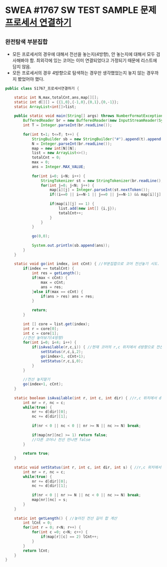 # SWEA #1767 SW TEST SAMPLE 문제 [프로세서 연결하기](https://swexpertacademy.com/main/talk/solvingClub/problemView.do?contestProbId=AV4suNtaXFEDFAUf&solveclubId=AX69tP7quW4DFAVm&problemBoxTitle=day0404&problemBoxCnt=1&probBoxId=AX_zweO683EDFARi)
`완전탐색` `부분집합`
---
- 모든 프로세서의 경우에 대해서 전선을 놓는지(4방향), 안 놓는지에 대해서 모두 검사해봐야 함. 최외각에 있는 코어는 이미 연결되었다고 가정되기 때문에 리스트에 담지 않음.
- 모든 프로세서의 경우 4방향으로 탐색하는 경우만 생각했었는지 놓지 않는 경우까지 봤었어야 했다. 

```java
public class S1767_프로세서연결하기 {

	static int N,max,totalCnt,ans,map[][];
	static int d[][] = {{1,0},{-1,0},{0,1},{0,-1}};
	static ArrayList<int[]>list;
	
	public static void main(String[] args) throws NumberFormatException, IOException {
		BufferedReader br = new BufferedReader(new InputStreamReader(System.in));
		int T = Integer.parseInt(br.readLine());
		
		for(int t=1; t<=T; t++) {
			StringBuilder sb = new StringBuilder("#").append(t).append(" ");
			N = Integer.parseInt(br.readLine());
			map = new int[N][N];
			list = new ArrayList<>();
			totalCnt = 0;
			max = 0;
			ans = Integer.MAX_VALUE;
			
			for(int i=0; i<N; i++) {
				StringTokenizer st = new StringTokenizer(br.readLine(), " ");
				for(int j=0; j<N; j++) {
					map[i][j] = Integer.parseInt(st.nextToken());
					if((i==0 || i==N-1 || j==0 || j==N-1) && map[i][j] == 1) continue;
					
					if(map[i][j] == 1) {
						list.add(new int[] {i,j});
						totalCnt++;
					}
				}
			}
			
			go(0,0);
			
			System.out.println(sb.append(ans));
		}
	}
	
	static void go(int index, int cCnt) { //부분집합으로 코어 전선놓기 시도. cCnt:전원과 연결된 코어수
		if(index == totalCnt) {
			int res = getLength();
			if(max < cCnt) {
				max = cCnt;
				ans = res;
			}else if(max == cCnt) {
				if(ans > res) ans = res;
			}
			
			return;
		}
		
		int [] core = list.get(index);
		int r = core[0];
		int c = core[1];
		//전선 놓아보기(4방향)
		for(int i=0; i<4; i++) {
			if(isAvailable(r,c,i)) { //현재 코어의 r,c 위치에서 d방향으로 전선 놓을 수 있다면
				setStatus(r,c,i,2);
				go(index+1, cCnt+1);
				setStatus(r,c,i,0);
			}
		}
		
		//전선 놓지말기
		go(index+1, cCnt);
	}
	
	static boolean isAvailable(int r, int c, int dir) { //r,c 위치에서 d방향으로 전선 놓을 수 있는지 체크
		int nr = r, nc = c;
		while(true) {
			nr += d[dir][0];
			nc += d[dir][1];
			
			if(nr < 0 || nc < 0 || nr >= N || nc >= N) break;
			
			if(map[nr][nc] >= 1) return false;
			//다른 코어나 전선 만나면 false
		}
		
		return true;
	}
	
	static void setStatus(int r, int c, int dir, int s) { //r,c 위치에서 d 방향으로 전선 놓거나(2) 지우거나(0)
		int nr = r, nc = c;
		while(true) {
			nr += d[dir][0];
			nc += d[dir][1];
			
			if(nr < 0 || nr >= N || nc < 0 || nc >= N) break;
			map[nr][nc] = s;
		}
	}
	
	static int getLength() { //놓아진 전선 길이 합 계산
		int lCnt = 0;
		for(int r = 0; r<N; r++) {
			for(int c =0; c<N; c++) {
				if(map[r][c] == 2) lCnt++;
			}
		}
		return lCnt;
	}
}

```
